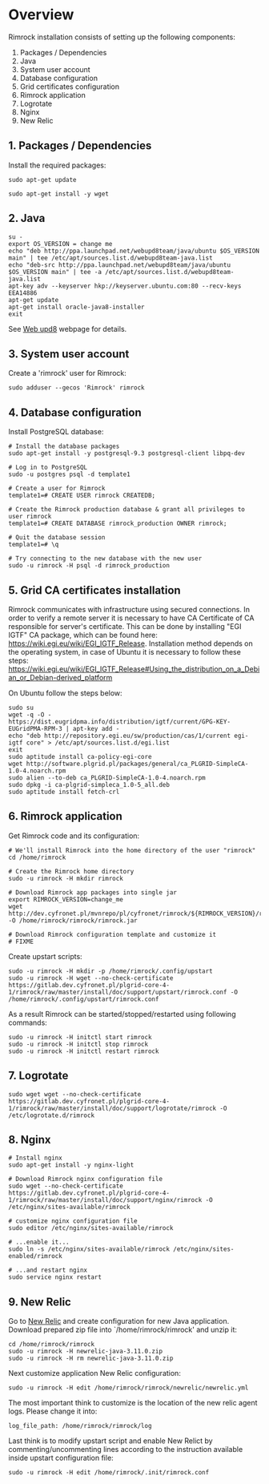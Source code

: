 # Overview

Rimrock installation consists of setting up the following components:

1. Packages / Dependencies
1. Java
1. System user account
1. Database configuration
1. Grid certificates configuration
1. Rimrock application
1. Logrotate
1. Nginx
1. New Relic

## 1. Packages / Dependencies

Install the required packages:

```
sudo apt-get update

sudo apt-get install -y wget
```

## 2. Java

```
su -
export OS_VERSION = change me
echo "deb http://ppa.launchpad.net/webupd8team/java/ubuntu $OS_VERSION main" | tee /etc/apt/sources.list.d/webupd8team-java.list
echo "deb-src http://ppa.launchpad.net/webupd8team/java/ubuntu $OS_VERSION main" | tee -a /etc/apt/sources.list.d/webupd8team-java.list
apt-key adv --keyserver hkp://keyserver.ubuntu.com:80 --recv-keys EEA14886
apt-get update
apt-get install oracle-java8-installer
exit
```
See [Web upd8](http://www.webupd8.org/2014/03/how-to-install-oracle-java-8-in-debian.html) webpage for details.

## 3. System user account

Create a 'rimrock' user for Rimrock:

```
sudo adduser --gecos 'Rimrock' rimrock
```

## 4. Database configuration

Install PostgreSQL database:

```
# Install the database packages
sudo apt-get install -y postgresql-9.3 postgresql-client libpq-dev

# Log in to PostgreSQL
sudo -u postgres psql -d template1

# Create a user for Rimrock
template1=# CREATE USER rimrock CREATEDB;

# Create the Rimrock production database & grant all privileges to user rimrock
template1=# CREATE DATABASE rimrock_production OWNER rimrock;

# Quit the database session
template1=# \q

# Try connecting to the new database with the new user
sudo -u rimrock -H psql -d rimrock_production
```

## 5. Grid CA certificates installation

Rimrock communicates with infrastructure using secured connections. In order to verify a remote server it is necessary to have CA Certificate of CA responsible for server's certificate. This can be done by installing "EGI IGTF" CA package, which can be found here: https://wiki.egi.eu/wiki/EGI_IGTF_Release.
Installation method depends on the operating system, in case of Ubuntu it is necessary to follow these steps: https://wiki.egi.eu/wiki/EGI_IGTF_Release#Using_the_distribution_on_a_Debian_or_Debian-derived_platform

On Ubuntu follow the steps below:

```
sudo su
wget -q -O - https://dist.eugridpma.info/distribution/igtf/current/GPG-KEY-EUGridPMA-RPM-3 | apt-key add -
echo "deb http://repository.egi.eu/sw/production/cas/1/current egi-igtf core" > /etc/apt/sources.list.d/egi.list
exit
sudo aptitude install ca-policy-egi-core
wget http://software.plgrid.pl/packages/general/ca_PLGRID-SimpleCA-1.0-4.noarch.rpm
sudo alien --to-deb ca_PLGRID-SimpleCA-1.0-4.noarch.rpm
sudo dpkg -i ca-plgrid-simpleca_1.0-5_all.deb
sudo aptitude install fetch-crl
```

## 6. Rimrock application

Get Rimrock code and its configuration:

```
# We'll install Rimrock into the home directory of the user "rimrock"
cd /home/rimrock

# Create the Rimrock home directory
sudo -u rimrock -H mkdir rimrock

# Download Rimrock app packages into single jar
export RIMROCK_VERSION=change_me
wget http://dev.cyfronet.pl/mvnrepo/pl/cyfronet/rimrock/${RIMROCK_VERSION}/rimrock-${RIMROCK_VERSION}.jar -O /home/rimrock/rimrock/rimrock.jar

# Download Rimrock configuration template and customize it
# FIXME
```

Create upstart scripts:

```
sudo -u rimrock -H mkdir -p /home/rimrock/.config/upstart
sudo -u rimrock -H wget --no-check-certificate https://gitlab.dev.cyfronet.pl/plgrid-core-4-1/rimrock/raw/master/install/doc/support/upstart/rimrock.conf -O /home/rimrock/.config/upstart/rimrock.conf
```

As a result Rimrock can be started/stopped/restarted using following commands:

```
sudo -u rimrock -H initctl start rimrock
sudo -u rimrock -H initctl stop rimrock
sudo -u rimrock -H initctl restart rimrock
```

## 7. Logrotate

```
sudo wget wget --no-check-certificate https://gitlab.dev.cyfronet.pl/plgrid-core-4-1/rimrock/raw/master/install/doc/support/logrotate/rimrock -O /etc/logrotate.d/rimrock
```

## 8. Nginx

```
# Install nginx
sudo apt-get install -y nginx-light

# Download Rimrock nginx configuration file
sudo wget --no-check-certificate https://gitlab.dev.cyfronet.pl/plgrid-core-4-1/rimrock/raw/master/install/doc/support/nginx/rimrock -O /etc/nginx/sites-available/rimrock

# customize nginx configuration file
sudo editor /etc/nginx/sites-available/rimrock

# ...enable it...
sudo ln -s /etc/nginx/sites-available/rimrock /etc/nginx/sites-enabled/rimrock

# ...and restart nginx
sudo service nginx restart
```

## 9. New Relic

Go to [New Relic](http://newrelic.com) and create configuration for new Java application. Download prepared zip file into `/home/rimrock/rimrock' and unzip it:

```
cd /home/rimrock/rimrock
sudo -u rimrock -H newrelic-java-3.11.0.zip
sudo -u rimrock -H rm newrelic-java-3.11.0.zip
```

Next customize application New Relic configuration:

```
sudo -u rimrock -H edit /home/rimrock/rimrock/newrelic/newrelic.yml
```

The most important think to customize is the location of the new relic agent logs. Please change it into:

```
log_file_path: /home/rimrock/rimrock/log
```

Last think is to modify upstart script and enable New Relict by commenting/uncommenting lines according to the instruction
available inside upstart configuration file:

```
sudo -u rimrock -H edit /home/rimrock/.init/rimrock.conf
```

